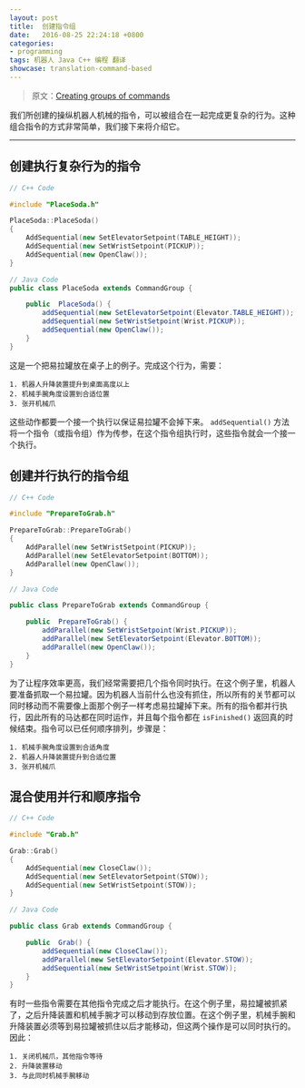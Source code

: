 ```yaml
---		
layout: post		
title:  创建指令组
date:   2016-08-25 22:24:18 +0800		
categories:
- programming
tags: 机器人 Java C++ 编程 翻译
showcase: translation-command-based
---
```


> 原文：[Creating groups of commands](http://wpilib.screenstepslive.com/s/4485/m/13809/l/599738-creating-groups-of-commands)

我们所创建的操纵机器人机械的指令，可以被组合在一起完成更复杂的行为。这种组合指令的方式非常简单，我们接下来将介绍它。

---

## 创建执行复杂行为的指令

```c++
// C++ Code

#include "PlaceSoda.h"

PlaceSoda::PlaceSoda()
{
	AddSequential(new SetElevatorSetpoint(TABLE_HEIGHT));
	AddSequential(new SetWristSetpoint(PICKUP));
	AddSequential(new OpenClaw());
}
```

```java
// Java Code
public class PlaceSoda extends CommandGroup {

    public  PlaceSoda() {
    	addSequential(new SetElevatorSetpoint(Elevator.TABLE_HEIGHT));
    	addSequential(new SetWristSetpoint(Wrist.PICKUP));
    	addSequential(new OpenClaw());
    }
}
```

这是一个把易拉罐放在桌子上的例子。完成这个行为，需要：

    1. 机器人升降装置提升到桌面高度以上
    2. 机械手腕角度设置到合适位置
    3. 张开机械爪

这些动作都要一个接一个执行以保证易拉罐不会掉下来。 `addSequential()` 方法将一个指令（或指令组）作为传参，在这个指令组执行时，这些指令就会一个接一个执行。

## 创建并行执行的指令组

```c++
// C++ Code

#include "PrepareToGrab.h"

PrepareToGrab::PrepareToGrab()
{
	AddParallel(new SetWristSetpoint(PICKUP));
	AddParallel(new SetElevatorSetpoint(BOTTOM));
	AddParallel(new OpenClaw());
}
```

```java
// Java Code

public class PrepareToGrab extends CommandGroup {

    public  PrepareToGrab() {
    	addParallel(new SetWristSetpoint(Wrist.PICKUP));
    	addParallel(new SetElevatorSetpoint(Elevator.BOTTOM));
    	addParallel(new OpenClaw());
    }
}
```

为了让程序效率更高，我们经常需要把几个指令同时执行。在这个例子里，机器人要准备抓取一个易拉罐。因为机器人当前什么也没有抓住，所以所有的关节都可以同时移动而不需要像上面那个例子一样考虑易拉罐掉下来。所有的指令都并行执行，因此所有的马达都在同时运作，并且每个指令都在 `isFinished()` 返回真的时候结束。指令可以已任何顺序排列，步骤是：

    1. 机械手腕角度设置到合适角度
    2. 机器人升降装置提升到合适位置
    3. 张开机械爪

## 混合使用并行和顺序指令

```c++
// C++ Code

#include "Grab.h"

Grab::Grab()
{
	AddSequential(new CloseClaw());
	AddSequential(new SetElevatorSetpoint(STOW));
	AddSequential(new SetWristSetpoint(STOW));
}
```

```java
// Java Code

public class Grab extends CommandGroup {

    public  Grab() {
    	addSequential(new CloseClaw());
    	addParallel(new SetElevatorSetpoint(Elevator.STOW));
    	addSequential(new SetWristSetpoint(Wrist.STOW));
    }
}
```

有时一些指令需要在其他指令完成之后才能执行。在这个例子里，易拉罐被抓紧了，之后升降装置和机械手腕才可以移动到存放位置。在这个例子里，机械手腕和升降装置必须等到易拉罐被抓住以后才能移动，但这两个操作是可以同时执行的。因此：

    1. 关闭机械爪，其他指令等待
    2. 升降装置移动
    3. 与此同时机械手腕移动
